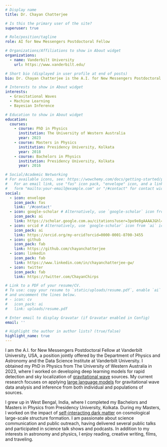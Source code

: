 ```yaml
---
# Display name
title: Dr. Chayan Chatterjee

# Is this the primary user of the site?
superuser: true

# Role/position/tagline
role: AI for New Messengers Postdoctoral Fellow

# Organizations/Affiliations to show in About widget
organizations:
  - name: Vanderbilt University
    url: https://www.vanderbilt.edu/

# Short bio (displayed in user profile at end of posts)
bio: Dr. Chayan Chatterjee is the A.I. for New Messengers Postdoctoral Fellow at Vanderbilt University. His research focuses on application of machine learning to study gravitational waves - tiny ripples in space-time created by colliding black holes and neutron stars. 

# Interests to show in About widget
interests:
  - Gravitational Waves
  - Machine Learning
  - Bayesian Inference

# Education to show in About widget
education:
  courses:
    - course: PhD in Physics
      institution: The University of Western Australia
      year: 2023
    - course: Masters in Physics
      institution: Presidency University, Kolkata
      year: 2018
    - course: Bachelors in Physics
      institution: Presidency University, Kolkata
      year: 2016

# Social/Academic Networking
# For available icons, see: https://wowchemy.com/docs/getting-started/page-builder/#icons
#   For an email link, use "fas" icon pack, "envelope" icon, and a link in the
#   form "mailto:your-email@example.com" or "/#contact" for contact widget.
social:
  - icon: envelope
    icon_pack: fas
    link: '/#contact'
  - icon: google-scholar # Alternatively, use `google-scholar` icon from `ai` icon pack
    icon_pack: ai
    link: https://scholar.google.com.au/citations?user=3po9e8gAAAAJ&hl=en&oi=ao
  - icon: orcid # Alternatively, use `google-scholar` icon from `ai` icon pack
    icon_pack: ai
    link: https://orcid.org/my-orcid?orcid=0000-0001-8700-3455
  - icon: github
    icon_pack: fab
    link: https://github.com/chayanchatterjee
  - icon: linkedin
    icon_pack: fab
    link: https://www.linkedin.com/in/chayanchatterjee-gw/
  - icon: twitter
    icon_pack: fab
    link: https://twitter.com/ChayanChirps

# Link to a PDF of your resume/CV.
# To use: copy your resume to `static/uploads/resume.pdf`, enable `ai` icons in `params.toml`,
# and uncomment the lines below.
# - icon: cv
#   icon_pack: ai
#   link: uploads/resume.pdf

# Enter email to display Gravatar (if Gravatar enabled in Config)
email: ''

# Highlight the author in author lists? (true/false)
highlight_name: true
---
```

I am the A.I. for New Messengers Postdoctoral Fellow at Vanderbilt University, USA, a position jointly offered by the Department of Physics and Astronomy and the Data Science Institute at Vanderbilt University. I obtained my PhD in Physics from The University of Western Australia in 2023, where I worked on developing deep learning models for rapid detection and sky localization of [gravitational wave](https://www.ligo.caltech.edu/page/what-are-gw) sources. My current research focuses on applying [large language models](https://en.wikipedia.org/wiki/Large_language_model) for gravitational wave data analysis and inference from both individual and populations of sources.

I grew up in West Bengal, India, where I completed my Bachelors and Masters in Physics from Presidency University, Kolkata. During my Masters, I worked on the impact of  [self-interacting dark matter](https://arxiv.org/abs/1901.05658) on cosmological large-scale structure formation. I am passionate about science communication and public outreach, having delivered several public talks and participated in science talk shows and podcasts. In addition to my interests in astronomy and physics, I enjoy reading, creative writing, films, and traveling.
